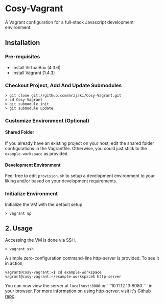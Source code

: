 # Cosy-Vagrant

A Vagrant configuration for a full-stack Javascript development environment.

## Installation

### Pre-requisites
- Install VirtualBox (4.3.6)
- Install Vagrant (1.4.3)

### Checkout Project, Add And Update Submodules

```
> git clone git://github.com/mrzjaki/Cosy-Vagrant.git
> cd Cosy-Vagrant
> git submodule init
> git submodule update
```

### Customize Environment (Optional)

#### Shared Folder
If you already have an existing project on your host, edit the shared folder configurations in the Vagrantfile. Otherwise, you could just stick to the `example-workspace` as provided.

#### Development Environment
Feel free to edit `provision.sh` to setup a development environment to your liking and/or based on your development requirements.

###  Initialize Environment

Initialize the VM with the default setup

```
> vagrant up
```

## 2. Usage

Accessing the VM is done via SSH,

``` 
> vagrant ssh
```

A simple zero-configuration command-line http-server is provided. To see it in action;

```
vagrant@cosy-vagrant:~$ cd example-workspace
vagrant@cosy-vagrant:~/example-workspace$ http-server
```

You can now view the server at ```localhost:8080``` or ```10.11.12.13:8080```` in your browser.
For more information on using http-server, visit it's [Github repo](https://github.com/nodeapps/http-server).
